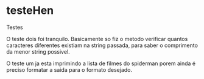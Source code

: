 # testeHen

Testes 

O teste dois foi tranquilo. Basicamente so fiz o metodo verificar quantos caracteres diferentes existiam na string passada, para saber o comprimento da menor string possivel.


O teste um ja esta imprimindo a lista de filmes do spiderman porem ainda é preciso formatar a saida para o formato desejado.
